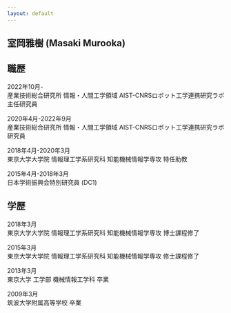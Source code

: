 ```yaml
---
layout: default
---
```


## 室岡雅樹 (Masaki Murooka)

## 職歴
2022年10月-  
産業技術総合研究所 情報・人間工学領域 AIST-CNRSロボット工学連携研究ラボ 主任研究員

2020年4月-2022年9月  
産業技術総合研究所 情報・人間工学領域 AIST-CNRSロボット工学連携研究ラボ 研究員

2018年4月-2020年3月  
東京大学大学院 情報理工学系研究科 知能機械情報学専攻 特任助教

2015年4月-2018年3月  
日本学術振興会特別研究員 (DC1)

## 学歴
2018年3月  
東京大学大学院 情報理工学系研究科 知能機械情報学専攻 博士課程修了

2015年3月  
東京大学大学院 情報理工学系研究科 知能機械情報学専攻 修士課程修了

2013年3月  
東京大学 工学部 機械情報工学科 卒業

2009年3月  
筑波大学附属高等学校 卒業
